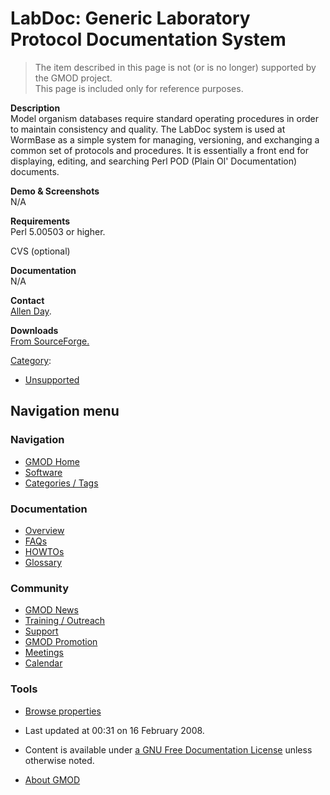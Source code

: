 



<span id="top"></span>




# <span dir="auto">LabDoc: Generic Laboratory Protocol Documentation System</span>









> The item described in this page is not (or is no longer) supported by
> the GMOD project.  
> This page is included only for reference purposes.

**Description**    
Model organism databases require standard operating procedures in order
to maintain consistency and quality. The LabDoc system is used at
WormBase as a simple system for managing, versioning, and exchanging a
common set of protocols and procedures. It is essentially a front end
for displaying, editing, and searching Perl POD (Plain Ol'
Documentation) documents.

<!-- -->

**Demo & Screenshots**    
N/A

<!-- -->

**Requirements**    
Perl 5.00503 or higher.  

CVS (optional)

<!-- -->

**Documentation**    
N/A

<!-- -->

**Contact**    
<a
href="http://gmod.org/mediawiki/index.php?title=Allen_Day&amp;action=edit&amp;redlink=1"
class="new" title="Allen Day (page does not exist)">Allen Day</a>.

<!-- -->

**Downloads**    
<a href="http://sourceforge.net/project/showfiles.php?group_id=27707"
class="external text" rel="nofollow">From SourceForge.</a>




[Category](Special%3ACategories "Special%3ACategories"):

- [Unsupported](Category%3AUnsupported "Category%3AUnsupported")






## Navigation menu






### 



<a href="Main_Page"
style="background-image: url(../images/GMOD-cogs.png);"
title="Visit the main page"></a>


### Navigation



- <span id="n-GMOD-Home">[GMOD Home](Main_Page)</span>
- <span id="n-Software">[Software](GMOD_Components)</span>
- <span id="n-Categories-.2F-Tags">[Categories /
  Tags](Categories)</span>




### Documentation



- <span id="n-Overview">[Overview](Overview)</span>
- <span id="n-FAQs">[FAQs](Category%3AFAQ)</span>
- <span id="n-HOWTOs">[HOWTOs](Category%3AHOWTO)</span>
- <span id="n-Glossary">[Glossary](Glossary)</span>




### Community



- <span id="n-GMOD-News">[GMOD News](GMOD_News)</span>
- <span id="n-Training-.2F-Outreach">[Training /
  Outreach](Training_and_Outreach)</span>
- <span id="n-Support">[Support](Support)</span>
- <span id="n-GMOD-Promotion">[GMOD Promotion](GMOD_Promotion)</span>
- <span id="n-Meetings">[Meetings](Meetings)</span>
- <span id="n-Calendar">[Calendar](Calendar)</span>




### Tools

- <span id="t-smwbrowselink"><a
  href="Special%3ABrowse/LabDoc%3A_Generic_Laboratory_Protocol_Documentation_System"
  rel="smw-browse">Browse properties</a></span>



- <span id="footer-info-lastmod">Last updated at 00:31 on 16 February
  2008.</span>
<!-- - <span id="footer-info-viewcount">8,794 page views.</span> -->
- <span id="footer-info-copyright">Content is available under
  <a href="http://www.gnu.org/licenses/fdl-1.3.html" class="external"
  rel="nofollow">a GNU Free Documentation License</a> unless otherwise
  noted.</span>

<!-- -->

- <span id="footer-places-about">[About
  GMOD](GMOD%3AAbout "GMOD%3AAbout")</span>

<!-- -->




